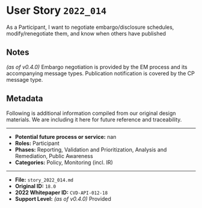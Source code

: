 
# User Story `2022_014` #

<!-- story-start -->As a Participant, I want to negotiate embargo/disclosure schedules, modify/renegotiate them, and know when others have published<!-- story-end -->

## Notes ##

*(as of v0.4.0)*
Embargo negotiation is provided by the EM process and its accompanying message types. Publication notification is covered by the CP message type.

## Metadata ##

Following is additional information compiled from our original design materials.
We are including it here for future reference and traceability.

---

- **Potential future process or service:** nan
- **Roles:** Participant
- **Phases:** Reporting, Validation and Prioritization, Analysis and Remediation, Public Awareness
- **Categories:** Policy, Monitoring (incl. IR)

---

- **File:** `story_2022_014.md`
- **Original ID:** `18.0`
- **2022 Whitepaper ID:** `CVD-API-012-18`
- **Support Level:** *(as of v0.4.0)* Provided
